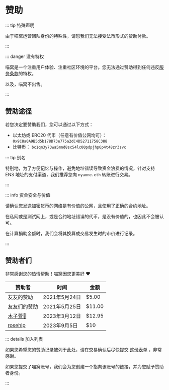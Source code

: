 # 赞助

::: tip 特殊声明

由于喵窝运营团队身份的特殊性，请恕我们无法接受法币形式的赞助付款。

:::

::: danger 没有特权

喵窝是一个注重用户体验、注重社区环境的平台。您无法通过赞助得到任何违反[服务条款](/tos/)的特权。

以及，喵窝不出售。

:::

## 赞助途径

若您决定要赞助我们，您可以通过以下方式：

- 以太坊或 ERC20 代币（任意有价值公网均可）： `0x9C8a0A9B5d5b178D73e775a2dC4D52711758C388`
- 比特币： `bc1qm3y73wa5mnd8sc54lc00pdpjhp6p4t48zr3svc`

::: tip 别名

特别地，为了方便记忆与操作，避免地址错误导致资金浪费的情况，针对支持 ENS 地址的支付渠道，我们推荐您向 `nyaone.eth` 转账进行交易。

:::

::: info 资金安全与价值

请确认您发送加密货币的网络是有价值的公网，且使用了正确的合约地址。

在私网或是测试网上，或是合约地址错误的代币，是没有价值的，也因此不会被认可。

在计算捐助金额时，我们会将其换算成交易发生时的市价进行记录。

:::

## 赞助者们

非常感谢您的热情帮助！喵窝因您更美好 ❤

| 赞助者       | 时间          | 金额   |
| ------------ | ------------- | ------ |
| 友友的赞助   | 2021年5月24日 | $5.00  |
| 友友们的赞助 | 2021年5月25日 | $11.00 |
| [木子萱🌸]    | 2023年3月12日 | $12.95 |
| [rosehip]    | 2023年9月5日  | $10    |

[木子萱🌸]: https://nya.one/@ooyeep
[rosehip]: https://nya.one/@rosehip

::: details 加入列表

如果您希望您的赞助记录被列于此处，请在交易确认后尽快提交 [这份表单](https://naq.moe/4u6uYwoMLN) ，非常感谢。

如果您提交了喵窝账号，我们会为您创建一个指向该账号的链接，并为您赋予赞助者身份。

:::
